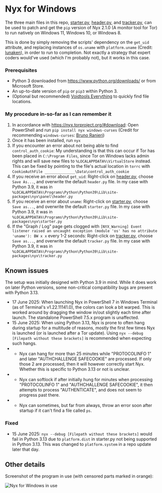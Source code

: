 # Nyx for Windows

The three main files in this repo, [starter.py](https://raw.githubusercontent.com/DandelionSprout/NyxForWindows/main/starter.py), [header.py](https://raw.githubusercontent.com/DandelionSprout/NyxForWindows/main/header.py), and [tracker.py](https://raw.githubusercontent.com/DandelionSprout/NyxForWindows/main/tracker.py), can be used to patch and get the `pip` version of Nyx 2.1.0 (A monitor tool for Tor) to run natively on Windows 11, Windows 10, or Windows 8.

This is done by simply removing the scripts' dependency on the `get_uid` attribute, and replacing instances of `os.uname` with `platform.uname` (Credit: [lunaken](https://github.com/lunaken)), in order to run to completion. Not exactly a strategy that expert coders would've used (which I'm probably not), but it works in this case.

### Prerequisites

* Python 3 downloaded from https://www.python.org/downloads/ or from Microsoft Store.
* An up-to-date version of `pip` or `pip3` within Python 3.
* (Optional but recommended) [Voidtools Everything](https://www.voidtools.com/) to quickly find file locations.

### My procedure in-so-far as I can remember it

1) In accordance with https://nyx.torproject.org/#download: Open PowerShell and run `pip install nyx windows-curses` (Credit for recommending `windows-curses`: [Bruno Ranieri](https://stackoverflow.com/questions/35850362/importerror-no-module-named-curses-when-trying-to-import-blessings))
2) Once it has been installed, run `nyx`
3) If you encounter an error about not being able to find `control_auth_cookie`: My understanding is that this can occur if Tor has been placed in `C:\Program Files`, since Tor on Windows lacks admin rights and will save new files to `%LOCALAPPDATA%\VirtualStore` instead. This can be fixed by pointing to the file's actual location in `torrc` with `CookieAuthFile ______________\Data\control_auth_cookie`
4) If you receive an error about `get_uid`: Right-click on [header.py](https://raw.githubusercontent.com/DandelionSprout/NyxForWindows/main/header.py), choose `Save As...`, and overwrite the default `header.py` file. In my case with Python 3.9, it was in `%LOCALAPPDATA%\Programs\Python\Python39\Lib\site-packages\nyx\panel\header.py`
5) If you receive an error about `uname`: Right-click on [starter.py](https://raw.githubusercontent.com/DandelionSprout/NyxForWindows/main/starter.py), choose `Save as...`, and overwrite the default `starter.py` file. In my case with Python 3.9, it was in `%LOCALAPPDATA%\Programs\Python\Python39\Lib\site-packages\nyx\starter.py`
6) If the "Graph / Log" page gets clogged with `[NYX_Warning] Event listener raised an uncaught exception (module 'os' has no attribute 'uname'): BW x x` every 1-2 seconds: Right-click on [tracker.py](https://raw.githubusercontent.com/DandelionSprout/NyxForWindows/main/tracker.py), choose `Save as...`, and overwrite the default `tracker.py` file. In my case with Python 3.9, it was in `%LOCALAPPDATA%\Programs\Python\Python39\Lib\site-packages\nyx\tracker.py`

## Known issues

The setup was initially designed with Python 3.9 in mind. While it does work on later Python versions, some non-critical compatibility bugs are present with Python 3.13.

* 17 June 2025: When launching Nyx in PowerShell 7 in Windows Terminal (as of Terminal's v1.22.11141.0), the colors can look a bit warped. This is worked around by dragging the window in/out slightly each time after launch. The standalone PowerShell 7.5.x program is unaffected.
* 15 June 2025: When using Python 3.13, Nyx is prone to often hang during startup for a multitude of reasons, mostly the first few times Nyx is launched (or is launched after a Tor update). Using `nyx --debug [Filepath without these brackets]` is recommended when expecting such hangs.
* * Nyx can hang for more than 25 minutes while "PROTOCOLINFO 1" and later "AUTHCHALLENGE SAFECOOKIE" are processed. If only those 2 are processed, then it will however correctly start Nyx. Whether this is specific to Python 3.13 or not is unclear.
* * Nyx can softlock if after initially hung for minutes when processing "PROTOCOLINFO 1" and "AUTHCHALLENGE SAFECOOKIE", it then attempts to process "AUTHENTICATE", and does not seem to progress past there.
* * Nyx can sometimes, but far from always, throw an error soon after startup if it can't find a file called `ps`.

### Fixed

* 15 June 2025: `nyx --debug [Filepath without these brackets]` would fail in Python 3.13 due to `platform.dist` in starter.py not being supported in Python 3.13. This was changed to `platform.system` in a repo update later that day.

## Other details

Screenshot of the program in use (with censored parts marked in orange):

![Nyx for Windows in use](https://github.com/user-attachments/assets/147b0613-d543-4186-9425-c39a098b28a8)
